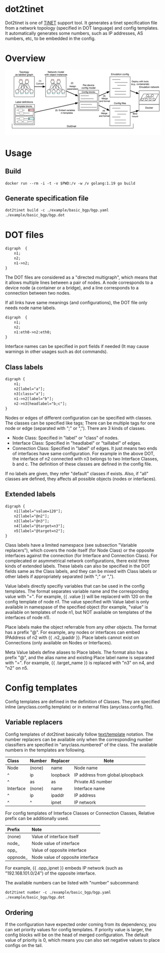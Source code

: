 # dot2tinet

Dot2tinet is one of [TiNET](https://github.com/tinynetwork/tinet) support tool.
It generates a tinet specification file from a network topology (specified in DOT language)
and config templates.
It automatically generates some numbers, such as IP addresses, AS numbers, etc, to be embedded in the config.


# Overview

![flow](image/flow.png)



# Usage

## Build

    docker run --rm -i -t -v $PWD:/v -w /v golang:1.19 go build


## Generate specification file

    dot2tinet build -c ./example/basic_bgp/bgp.yaml ./example/basic_bgp/bgp.dot


# DOT files

    digraph  {
        n1;
        n2;
        n1->n2;
    }

The DOT files are considered as a "directed multigraph", which means that it allows multiple lines between a pair of nodes.
A node corresponds to a device node (a container or a bridge),
and a line corresponds to a connection between two nodes.

If all links have same meanings (and configurations), the DOT file only needs node name labels.

    digraph  {
        n1;
        n2;
        n1:eth0->n2:eth0;
    }

Interface names can be specified in port fields if needed
(It may cause warnings in other usages such as dot commands).

## Class labels

    digraph {
        n1;
        n2[label="a"];
        n3[class="a"];
        n1->n2[label="b"];
        n2->n3[headlabel="b;c"];
    }

Nodes or edges of different configuration can be specified with classes.
The classes can be specified like tags; There can be multiple tags for one node or edge (separated with ";" or ",").
There are 3 kinds of classes.
- Node Class: Specified in "label" or "class" of nodes.
- Interface Class: Specified in "headlabel" or "taillabel" of edges.
- Connection Class: Specified in "label" of edges. It just means two ends of interfaces have same configuration.
For example in the above DOT, the interface of n2 connected with n3 belongs to two Interface Classes, b and c.
The definition of these classes are defined in the config file.

If no labels are given, they refer "default" classes if exists.
Also, if "all" classes are defined, they affects all possible objects (nodes or interfaces).

## Extended labels

    digraph {
        n1[label="value=120"];
        n2[label="@n2"];
        n3[label="@n3"];
        n4[label="@target=n3"];
        n5[label="@target=n2"];
    }

Class labels have a limited namespace (see subsection "Variable replacers"),
which covers the node itself (for Node Class) or the opposite interfaces against the connection (for Interface and Connection Class).
For complecated or asymmetrical network configurations, there exist three kinds of extended labels.
These labels can also be specified in the DOT fields same as the Class labels,
and they can be mixed with Class labels or other labels if appropriately separated (with ";" or ",").

Value labels directly specifiy variables that can be used in the config templates.
The format separates variable name and the corresponding value with "=".
For example, {{ .value }} will be replacerd with 120 on the config template of node n1.
The value specified with Value label is only available in namespase of the specified object
(for example, "value" is available on templates of node n1, but NOT available on templates of the interfaces of node n1).

Place labels make the object referrable from any other objects.
The format has a prefix "@".
For example, any nodes or interfaces can embed IPAddress of n2 with {{ .n2_ipaddr }}.
Place labels cannot exist on Connections (only available on Nodes or Interfaces).

Meta Value labels define aliases to Place labels. 
The format also has a prefix "@", and the alias name and existing Place label name is separated with "=".
For example, {{ .target_name }} is replaced with "n3" on n4, and "n2" on n5.


# Config templates

Config templates are defined in the definition of Classes.
They are specified inline (anyclass.config.template) or in external files (anyclass.config.file).

## Variable replacers

Config templates of dot2tinet basically follow [text/template](https://pkg.go.dev/text/template) notation.
The number replacers can be available only when the corresponding number classifiers are specified in "anyclass.numbered" of the class.
The available numbers in the templates are following.

| Class     | Number | Replacer  | Note
|:----------|:-------|:---------|--------
| Node      | (none) | name     | Node name
| ^         | ip     | loopback | IP address from global.iploopback
| ^         | as     | as       | Private AS number
| Interface | (none) | name     | Interface name
| ^         | ip     | ipaddr   | IP address
| ^         | ^      | ipnet    | IP network

For config templates of Interface Classes or Connection Classes,
Relative prefix can be additionally used.

| Prefix   | Note
|:---------|:-------
| (none)   | Value of interface itself
| node_    | Node value of interface
| opp_     | Value of opposite interface
| oppnode_ | Node value of opposite interface

For example, {{ .opp_ipnet }} embeds IP network (such as "192.168.101.0/24")
of the opposite interface. 

The available numbers can be listed with "number" subcommand:

    dot2tinet number -c ./example/basic_bgp/bgp.yaml ./example/basic_bgp/bgp.dot


## Ordering

If the configuration have expected order coming from its dependency,
you can set priority values for config templates.
If priority value is larger, the config blocks will be on the head of merged configuration.
The default value of priority is 0,
which means you can also set negative values to place configs on the tail.
